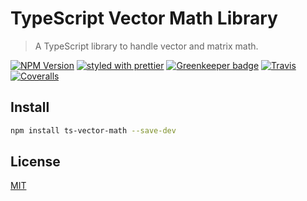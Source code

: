 # TypeScript Vector Math Library

> A TypeScript library to handle vector and matrix math.

[![NPM Version](https://img.shields.io/npm/v/ts-vector-math.svg)](https://npmjs.org/package/ts-vector-math)
[![styled with prettier](https://img.shields.io/badge/styled_with-prettier-ff69b4.svg)](https://github.com/prettier/prettier)
[![Greenkeeper badge](https://badges.greenkeeper.io/aszecsei/ts-vector-math.svg)](https://greenkeeper.io/)
[![Travis](https://img.shields.io/travis/aszecsei/ts-vector-math.svg)](https://travis-ci.org/aszecsei/ts-vector-math)
[![Coveralls](https://img.shields.io/coveralls/aszecsei/ts-vector-math.svg)](https://coveralls.io/github/aszecsei/ts-vector-math)

## Install

```bash
npm install ts-vector-math --save-dev
```
## License
[MIT](http://vjpr.mit-license.org)
